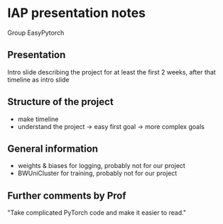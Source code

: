 # IAP presentation notes

Group EasyPytorch

## Presentation

Intro slide describing the project for at least the first 2 weeks, after that timeline as intro slide

## Structure of the project

- make timeline
- understand the project -> easy first goal -> more complex goals

## General information

- weights & biases for logging, probably not for our project
- BWUniCluster for training, probably not for our project

## Further comments by Prof

"Take complicated PyTorch code and make it easier to read."
